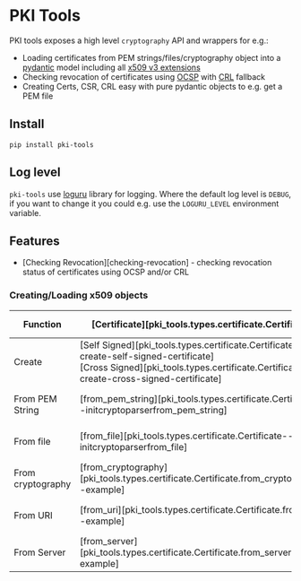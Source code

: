 # PKI Tools

PKI tools exposes a high level `cryptography` API and wrappers for e.g.:

* Loading certificates from PEM strings/files/cryptography object into
  a [pydantic][pydantic-docs] model including all
  [x509 v3 extensions][ext-draft]
* Checking revocation of certificates using [OCSP][ocsp-draft] with
  [CRL][crl-draft] fallback
* Creating Certs, CSR, CRL easy with pure pydantic objects to e.g. get a
  PEM file

## Install

`pip install pki-tools`

## Log level

`pki-tools` use [loguru] library for logging. Where the default log level
is `DEBUG`, if you want to change it you could e.g. use the `LOGURU_LEVEL`
environment variable.

## Features

* [Checking Revocation][checking-revocation] - checking
  revocation status of certificates using OCSP and/or CRL

### Creating/Loading x509 objects

| Function          | [Certificate][pki_tools.types.certificate.Certificate]                                                                                                                              | [CSR][pki_tools.types.csr.CertificateSigningRequest]             | [Chain][pki_tools.types.chain.Chain]                                            |
|-------------------|-------------------------------------------------------------------------------------------------------------------------------------------------------------------------------------|------------------------------------------------------------------|---------------------------------------------------------------------------------|
| Create            | [Self Signed][pki_tools.types.certificate.Certificate--create-self-signed-certificate]</br>[Cross Signed][pki_tools.types.certificate.Certificate--create-cross-signed-certificate] | [Create][pki_tools.types.csr.CertificateSigningRequest--example] | [Create][pki_tools.types.chain.Chain]                                           |
| From PEM String   | [from_pem_string][pki_tools.types.certificate.Certificate--initcryptoparserfrom_pem_string]                                                                                         |                                                                  | [from_pem_string][pki_tools.types.chain.Chain--initcryptoparserfrom_pem_string] |
| From file         | [from_file][pki_tools.types.certificate.Certificate--initcryptoparserfrom_file]                                                                                                     |                                                                  | [from_file][pki_tools.types.chain.Chain--initcryptoparserfrom_file]             |
| From cryptography | [from_cryptography][pki_tools.types.certificate.Certificate.from_cryptography--example]                                                                                             |                                                                  | [from_cryptography][pki_tools.types.chain.Chain--certificatesfrom_cryptography] |
| From URI          | [from_uri][pki_tools.types.certificate.Certificate.from_uri--example]                                                                                                               |                                                                  | [from_uri][pki_tools.types.chain.Chain--certificatesfrom_uri]                   |
| From Server       | [from_server][pki_tools.types.certificate.Certificate.from_server--example]                                                                                                         | N/A                                                              | N/A                                                                             |

[pydantic-docs]: https://docs.pydantic.dev/latest/

[ocsp-draft]: https://datatracker.ietf.org/doc/html/rfc5280.html#section-4.2.2.1

[crl-draft]: https://datatracker.ietf.org/doc/html/rfc5280.html#section-4.2.1.13

[ext-draft]: https://datatracker.ietf.org/doc/html/rfc5280.html#section-4.2

[loguru]: https://github.com/Delgan/loguru